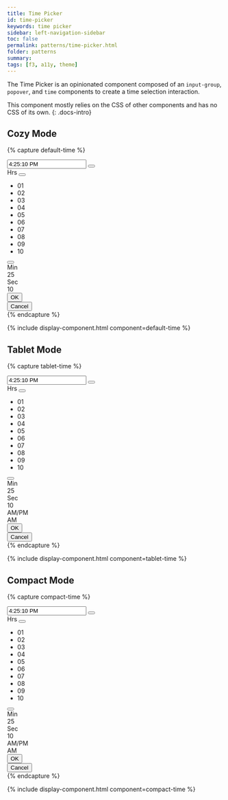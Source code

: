 ```yaml
---
title: Time Picker
id: time-picker
keywords: time picker
sidebar: left-navigation-sidebar
toc: false
permalink: patterns/time-picker.html
folder: patterns
summary:
tags: [f3, a11y, theme]
---
```


The Time Picker is an opinionated component composed of an `input-group`, `popover`, and `time` components to create a time selection interaction.

This component mostly relies on the CSS of other components and has no CSS of its own.
{: .docs-intro}
<br>
## Cozy Mode
{% capture default-time %}

<div class="fd-popover fd-popover--no-arrow">
    <div class="fd-popover__control">
        <div class="fd-input-group">
            <input type="text" class="fd-input fd-input-group__input" id="" value="4:25:10 PM" placeholder="hh:mm:ss am/pm">
            <span class="fd-input-group__addon fd-input-group__addon--button">
                <button class="fd-input-group__button fd-button fd-button--transparent sap-icon--time-entry-request fd-popover__control" aria-controls="rKLOR811" aria-expanded="false" aria-haspopup="true"></button>
            </span>
        </div>
    </div>
    <div class="fd-popover__body fd-popover__body--no-arrow" aria-hidden="true" id="rKLOR811">
        <div class="fd-time fd-time--scrollable">
            <div class="fd-time__col">
                <label class="fd-time__slider-label fd-form-label">Hrs</label>
                <button class="fd-button fd-button fd-button--transparent sap-icon--navigation-up-arrow" aria-label="Increase hours"></button>
                <div class="fd-time__wrapper fd-time__wrapper--active">
                   <ul class="fd-time__list">
                       <li class="fd-time__item">
                           <span class="fd-time__unit">01</span>
                       </li>
                       <li class="fd-time__item">
                           <span class="fd-time__unit">02</span>                    
                       </li>
                       <li class="fd-time__item">
                           <span class="fd-time__unit">03</span>
                       </li>
                       <li class="fd-time__item">
                           <div class="fd-time__current-indicator"></div>
                           <span class="fd-time__unit">
                               04
                           </span>
                       </li>
                       <li class="fd-time__item">
                           <span class="fd-time__unit">05</span>
                       </li>
                       <li class="fd-time__item">
                           <span class="fd-time__unit">06</span>
                       </li>
                       <li class="fd-time__item">
                           <span class="fd-time__unit">07</span>
                       </li>
                       <li class="fd-time__item">
                           <span class="fd-time__unit">08</span>
                       </li>
                       <li class="fd-time__item">
                           <span class="fd-time__unit">09</span>
                       </li>
                       <li class="fd-time__item">
                           <span class="fd-time__unit">10</span>
                       </li>
                   </ul>
                </div>
                <button class="fd-button fd-button fd-button--transparent sap-icon--navigation-down-arrow" aria-label="Decrease hours"></button>
            </div>
            <div class="fd-time__col">
                <label class="fd-time__slider-label fd-form-label">Min</label>
                <div class="fd-time__wrapper">
                    <span class="fd-time__item fd-time__item--collapsed">25</span>
                </div>
            </div>
            <div class="fd-time__col">
                <label class="fd-time__slider-label fd-form-label">Sec</label>
                <div class="fd-time__wrapper">
                    <span class="fd-time__item fd-time__item--collapsed">10</span>
                </div>
            </div>
        </div>
       <div class="fd-popover__body-footer">
            <div class="fd-bar fd-bar--cozy fd-bar--footer">
                <div class="fd-bar__right">
                    <div class="fd-bar__element">
                        <button class="fd-button fd-button--emphasized">OK</button>
                    </div>
                    <div class="fd-bar__element">
                        <button class="fd-button fd-button--transparent">Cancel</button>
                    </div>
                </div>
            </div>
        </div>
    </div>
</div>
{% endcapture %}

{% include display-component.html component=default-time %}



## Tablet Mode
{% capture tablet-time %}

<div class="fd-popover fd-popover--no-arrow">
    <div class="fd-popover__control">
        <div class="fd-input-group">
            <input type="text" class="fd-input fd-input-group__input" id="" value="4:25:10 PM" placeholder="hh:mm:ss am/pm">
            <span class="fd-input-group__addon fd-input-group__addon--button">
                <button class="fd-input-group__button fd-button fd-button--transparent sap-icon--time-entry-request fd-popover__control" aria-controls="rKLHJ5311" aria-expanded="false" aria-haspopup="true"></button>
            </span>
        </div>
    </div>
    <div class="fd-popover__body fd-popover__body--no-arrow" aria-hidden="true" id="rKLHJ5311">
        <div class="fd-time fd-time--scrollable fd-time--tablet">
            <div class="fd-time__col">
                <label class="fd-time__slider-label fd-form-label">Hrs</label>
                <button class="fd-button fd-button fd-button--transparent sap-icon--navigation-up-arrow" aria-label="Increase hours"></button>
                <div class="fd-time__wrapper fd-time__wrapper--active">
                   <ul class="fd-time__list">
                       <li class="fd-time__item">
                           <span class="fd-time__unit">01</span>
                       </li>
                       <li class="fd-time__item">
                           <span class="fd-time__unit">02</span>                    
                       </li>
                       <li class="fd-time__item">
                           <span class="fd-time__unit">03</span>
                       </li>
                       <li class="fd-time__item">
                           <div class="fd-time__current-indicator"></div>
                           <span class="fd-time__unit">
                               04
                           </span>
                       </li>
                       <li class="fd-time__item">
                           <span class="fd-time__unit">05</span>
                       </li>
                       <li class="fd-time__item">
                           <span class="fd-time__unit">06</span>
                       </li>
                       <li class="fd-time__item">
                           <span class="fd-time__unit">07</span>
                       </li>
                       <li class="fd-time__item">
                           <span class="fd-time__unit">08</span>
                       </li>
                       <li class="fd-time__item">
                           <span class="fd-time__unit">09</span>
                       </li>
                       <li class="fd-time__item">
                           <span class="fd-time__unit">10</span>
                       </li>
                   </ul>
                </div>
                <button class="fd-button fd-button fd-button--transparent sap-icon--navigation-down-arrow" aria-label="Decrease hours"></button>
            </div>
            <div class="fd-time__col">
                <label class="fd-time__slider-label fd-form-label">Min</label>
                <div class="fd-time__wrapper">
                    <span class="fd-time__item fd-time__item--collapsed">25</span>
                </div>
            </div>
            <div class="fd-time__col">
                <label class="fd-time__slider-label fd-form-label">Sec</label>
                <div class="fd-time__wrapper">
                    <span class="fd-time__item fd-time__item--collapsed">10</span>
                </div>
            </div>
            <div class="fd-time__col">
                <label class="fd-time__slider-label fd-form-label">AM/PM</label>
                <div class="fd-time__wrapper fd-time__wrapper--meridian">
                    <span class="fd-time__item fd-time__item--collapsed">AM</span>
                </div>
            </div>
        </div>
       <div class="fd-popover__body-footer">
            <div class="fd-bar fd-bar--cozy fd-bar--footer">
                <div class="fd-bar__right">
                    <div class="fd-bar__element">
                        <button class="fd-button fd-button--emphasized">OK</button>
                    </div>
                    <div class="fd-bar__element">
                        <button class="fd-button fd-button--transparent">Cancel</button>
                    </div>
                </div>
            </div>
        </div>
    </div>
</div>
{% endcapture %}

{% include display-component.html component=tablet-time %}

## Compact Mode

{% capture compact-time %}

<div class="fd-popover fd-popover--no-arrow">
    <div class="fd-popover__control">
        <div class="fd-input-group">
            <input type="text" class="fd-input fd-input-group__input" id="" value="4:25:10 PM" placeholder="hh:mm:ss am/pm">
            <span class="fd-input-group__addon fd-input-group__addon--button">
                <button class="fd-input-group__button fd-button fd-button--transparent sap-icon--time-entry-request fd-popover__control" aria-controls="rKGNR811" aria-expanded="false" aria-haspopup="true"></button>
            </span>
        </div>
    </div>
    <div class="fd-popover__body fd-popover__body--no-arrow" aria-hidden="true" id="rKGNR811">
        <div class="fd-time fd-time--scrollable fd-time--compact">
            <div class="fd-time__col">
                <label class="fd-time__slider-label fd-form-label">Hrs</label>
                <button class="fd-button fd-button--compact fd-button--transparent sap-icon--navigation-up-arrow" aria-label="Increase hours"></button>
                <div class="fd-time__wrapper fd-time__wrapper--active">
                   <ul class="fd-time__list">
                       <li class="fd-time__item">
                           <span class="fd-time__unit">01</span>
                       </li>
                       <li class="fd-time__item">
                           <span class="fd-time__unit">02</span>                    
                       </li>
                       <li class="fd-time__item">
                           <span class="fd-time__unit">03</span>
                       </li>
                       <li class="fd-time__item">
                           <div class="fd-time__current-indicator"></div>
                           <span class="fd-time__unit">
                               04
                           </span>
                       </li>
                       <li class="fd-time__item">
                           <span class="fd-time__unit">05</span>
                       </li>
                       <li class="fd-time__item">
                           <span class="fd-time__unit">06</span>
                       </li>
                       <li class="fd-time__item">
                           <span class="fd-time__unit">07</span>
                       </li>
                       <li class="fd-time__item">
                           <span class="fd-time__unit">08</span>
                       </li>
                       <li class="fd-time__item">
                           <span class="fd-time__unit">09</span>
                       </li>
                       <li class="fd-time__item">
                           <span class="fd-time__unit">10</span>
                       </li>
                   </ul>
                </div>
                <button class="fd-button fd-button--compact fd-button--transparent sap-icon--navigation-down-arrow" aria-label="Decrease hours"></button>
            </div>
            <div class="fd-time__col">
                <label class="fd-time__slider-label fd-form-label">Min</label>
                <div class="fd-time__wrapper">
                    <span class="fd-time__item fd-time__item--collapsed">25</span>
                </div>
            </div>
            <div class="fd-time__col">
                <label class="fd-time__slider-label fd-form-label">Sec</label>
                <div class="fd-time__wrapper">
                    <span class="fd-time__item fd-time__item--collapsed">10</span>
                </div>
            </div>
            <div class="fd-time__col">
                <label class="fd-time__slider-label fd-form-label">AM/PM</label>
                <div class="fd-time__wrapper fd-time__wrapper--meridian">
                    <span class="fd-time__item fd-time__item--collapsed">AM</span>
                </div>
            </div>
        </div>
       <div class="fd-popover__body-footer">
            <div class="fd-bar fd-bar--cozy fd-bar--footer">
                <div class="fd-bar__right">
                    <div class="fd-bar__element">
                        <button class="fd-button fd-button--compact fd-button--emphasized">OK</button>
                    </div>
                    <div class="fd-bar__element">
                        <button class="fd-button fd-button--compact fd-button--transparent">Cancel</button>
                    </div>
                </div>
            </div>
        </div>
    </div>
</div>
{% endcapture %}

{% include display-component.html component=compact-time %}

